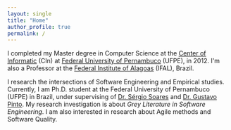 ```yaml
---
layout: single
title: "Home"
author_profile: true
permalink: /
---
```


I completed my Master degree in Computer Science at the [Center of Informatic](https://www.cin.ufpe.br) (CIn) at [Federal University of Pernambuco](https://www.ufpe.br) (UFPE), in 2012. I'm also a Professor at the [Federal Institute of Alagoas](https://www.ifal.edu.br) (IFAL), Brazil.

I research the intersections of Software Engineering and Empirical studies. Currently, I am Ph.D. student at the Federal University of Pernambuco (UFPE) in Brazil, under supervising of [Dr. Sérgio Soares](https://www.cin.ufpe.br/~scbs/) and [Dr. Gustavo Pinto](http://gustavopinto.org/). My research investigation is about *Grey Literature in Software Engineering*. I am also interested in research about Agile methods and Software Quality.